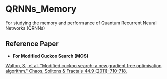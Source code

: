 # QRNNs_Memory

For studying the memory and performance of Quantum Recurrent Neural Networks (QRNNs)

## Reference Paper

* **For Modified Cuckoo Search (MCS)**

[Walton, S., et al. "Modified cuckoo search: a new gradient free optimisation algorithm." Chaos, Solitons & Fractals 44.9 (2011): 710-718.](https://www.sciencedirect.com/science/article/abs/pii/S096007791100107X)
